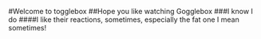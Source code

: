 #Welcome to togglebox
##Hope you like watching Gogglebox
###I know I do
####I like their reactions, sometimes, especially the fat one
I mean sometimes!
